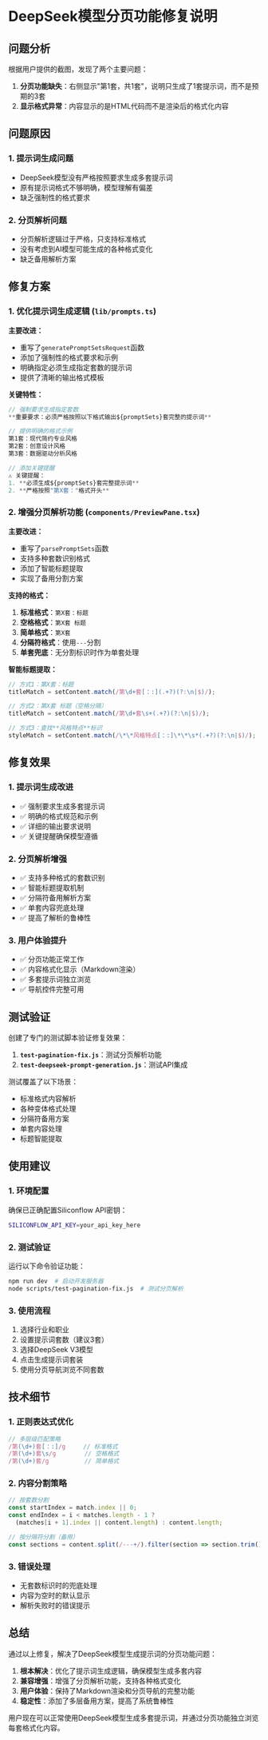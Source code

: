 # DeepSeek模型分页功能修复说明

## 问题分析

根据用户提供的截图，发现了两个主要问题：

1. **分页功能缺失**：右侧显示"第1套，共1套"，说明只生成了1套提示词，而不是预期的3套
2. **显示格式异常**：内容显示的是HTML代码而不是渲染后的格式化内容

## 问题原因

### 1. 提示词生成问题
- DeepSeek模型没有严格按照要求生成多套提示词
- 原有提示词格式不够明确，模型理解有偏差
- 缺乏强制性的格式要求

### 2. 分页解析问题
- 分页解析逻辑过于严格，只支持标准格式
- 没有考虑到AI模型可能生成的各种格式变化
- 缺乏备用解析方案

## 修复方案

### 1. 优化提示词生成逻辑 (`lib/prompts.ts`)

**主要改进：**
- 重写了`generatePromptSetsRequest`函数
- 添加了强制性的格式要求和示例
- 明确指定必须生成指定套数的提示词
- 提供了清晰的输出格式模板

**关键特性：**
```typescript
// 强制要求生成指定套数
**重要要求：必须严格按照以下格式输出${promptSets}套完整的提示词**

// 提供明确的格式示例
第1套：现代简约专业风格
第2套：创意设计风格  
第3套：数据驱动分析风格

// 添加关键提醒
⚠️ 关键提醒：
1. **必须生成${promptSets}套完整提示词**
2. **严格按照"第X套："格式开头**
```

### 2. 增强分页解析功能 (`components/PreviewPane.tsx`)

**主要改进：**
- 重写了`parsePromptSets`函数
- 支持多种套数识别格式
- 添加了智能标题提取
- 实现了备用分割方案

**支持的格式：**
1. **标准格式**：`第X套：标题`
2. **空格格式**：`第X套 标题`
3. **简单格式**：`第X套`
4. **分隔符格式**：使用`---`分割
5. **单套兜底**：无分割标识时作为单套处理

**智能标题提取：**
```typescript
// 方式1：第X套：标题
titleMatch = setContent.match(/第\d+套[：:](.+?)(?:\n|$)/);

// 方式2：第X套 标题（空格分隔）
titleMatch = setContent.match(/第\d+套\s+(.+?)(?:\n|$)/);

// 方式3：查找**风格特点**标识
styleMatch = setContent.match(/\*\*风格特点[：:]\*\*\s*(.+?)(?:\n|$)/);
```

## 修复效果

### 1. 提示词生成改进
- ✅ 强制要求生成多套提示词
- ✅ 明确的格式规范和示例
- ✅ 详细的输出要求说明
- ✅ 关键提醒确保模型遵循

### 2. 分页解析增强
- ✅ 支持多种格式的套数识别
- ✅ 智能标题提取机制
- ✅ 分隔符备用解析方案
- ✅ 单套内容兜底处理
- ✅ 提高了解析的鲁棒性

### 3. 用户体验提升
- ✅ 分页功能正常工作
- ✅ 内容格式化显示（Markdown渲染）
- ✅ 多套提示词独立浏览
- ✅ 导航控件完整可用

## 测试验证

创建了专门的测试脚本验证修复效果：

1. **`test-pagination-fix.js`**：测试分页解析功能
2. **`test-deepseek-prompt-generation.js`**：测试API集成

测试覆盖了以下场景：
- 标准格式内容解析
- 各种变体格式处理
- 分隔符备用方案
- 单套内容处理
- 标题智能提取

## 使用建议

### 1. 环境配置
确保已正确配置Siliconflow API密钥：
```bash
SILICONFLOW_API_KEY=your_api_key_here
```

### 2. 测试验证
运行以下命令验证功能：
```bash
npm run dev  # 启动开发服务器
node scripts/test-pagination-fix.js  # 测试分页解析
```

### 3. 使用流程
1. 选择行业和职业
2. 设置提示词套数（建议3套）
3. 选择DeepSeek V3模型
4. 点击生成提示词套装
5. 使用分页导航浏览不同套数

## 技术细节

### 1. 正则表达式优化
```typescript
// 多层级匹配策略
/第(\d+)套[：:]/g     // 标准格式
/第(\d+)套\s/g        // 空格格式  
/第(\d+)套/g          // 简单格式
```

### 2. 内容分割策略
```typescript
// 按套数分割
const startIndex = match.index || 0;
const endIndex = i < matches.length - 1 ? 
  (matches[i + 1].index || content.length) : content.length;

// 按分隔符分割（备用）
const sections = content.split(/---+/).filter(section => section.trim().length > 0);
```

### 3. 错误处理
- 无套数标识时的兜底处理
- 内容为空时的默认显示
- 解析失败时的错误提示

## 总结

通过以上修复，解决了DeepSeek模型生成提示词的分页功能问题：

1. **根本解决**：优化了提示词生成逻辑，确保模型生成多套内容
2. **兼容增强**：增强了分页解析功能，支持各种格式变化
3. **用户体验**：保持了Markdown渲染和分页导航的完整功能
4. **稳定性**：添加了多层备用方案，提高了系统鲁棒性

用户现在可以正常使用DeepSeek模型生成多套提示词，并通过分页功能独立浏览每套格式化内容。 